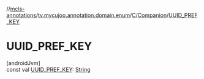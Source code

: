 //[mcls-annotations](../../../../index.md)/[tv.mycujoo.annotation.domain.enum](../../index.md)/[C](../index.md)/[Companion](index.md)/[UUID_PREF_KEY](-u-u-i-d_-p-r-e-f_-k-e-y.md)

# UUID_PREF_KEY

[androidJvm]\
const val [UUID_PREF_KEY](-u-u-i-d_-p-r-e-f_-k-e-y.md): [String](https://kotlinlang.org/api/latest/jvm/stdlib/kotlin/-string/index.html)
